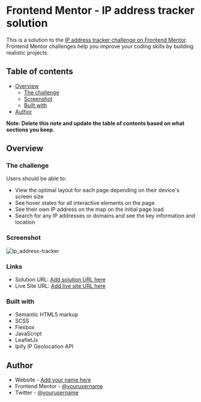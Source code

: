 # Frontend Mentor - IP address tracker solution

This is a solution to the [IP address tracker challenge on Frontend Mentor](https://www.frontendmentor.io/challenges/ip-address-tracker-I8-0yYAH0). Frontend Mentor challenges help you improve your coding skills by building realistic projects. 

## Table of contents

- [Overview](#overview)
  - [The challenge](#the-challenge)
  - [Screenshot](#screenshot)
  - [Built with](#built-with)
- [Author](#author)

**Note: Delete this note and update the table of contents based on what sections you keep.**

## Overview

### The challenge

Users should be able to:

- View the optimal layout for each page depending on their device's screen size
- See hover states for all interactive elements on the page
- See their own IP address on the map on the initial page load
- Search for any IP addresses or domains and see the key information and location

### Screenshot

![Ip_address-tracker](https://user-images.githubusercontent.com/71527795/141190677-f734fff1-3f01-407c-b557-d3a3d37792ce.JPG)

### Links

- Solution URL: [Add solution URL here](https://github.com/JanaBobulis/IP-Address-Tracker)
- Live Site URL: [Add live site URL here](https://ip-address-tracker-gamma-two.vercel.app/)

### Built with

- Semantic HTML5 markup
- SCSS
- Flexbox
- JavaScript 
- LeafletJs
- Ipify IP Geolocation API


## Author

- Website - [Add your name here](https://http://janabobulis.com/)
- Frontend Mentor - [@yourusername](https://www.frontendmentor.io/profile/JanaBobulis)
- Twitter - [@yourusername](https://www.twitter.com/JBobulis)



